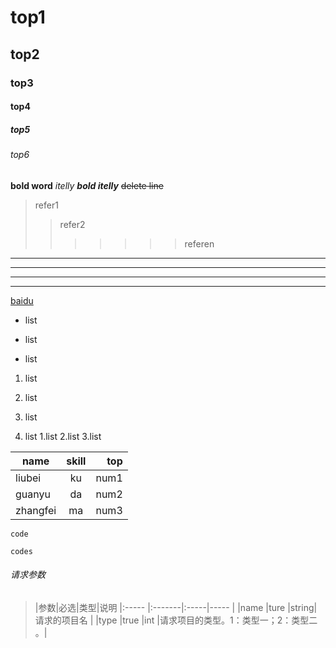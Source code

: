 # top1
## top2
### top3
#### top4
##### top5
###### top6

**bold word**
*itelly*
***bold itelly***
~~delete line~~

>refer1
>>refer2
>>>>>>>referen

---
----
***
****

[baidu](http://baidu.com)

- list
* list
+ list

1. list
2. list
3. list


1. list
   1.list
   2.list
   3.list

|name    |skill   |top
|---     |:--:    |---:
|liubei  |ku      |num1
|guanyu  |da      |num2
|zhangfei|ma      |num3

`code`

```
codes
```


###### 请求参数
>|参数|必选|类型|说明
|:-----  |:-------|:-----|-----                               |
|name    |ture    |string|请求的项目名                          |
|type    |true    |int   |请求项目的类型。1：类型一；2：类型二 。|
